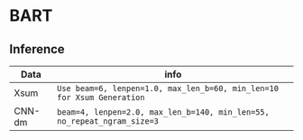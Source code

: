 # BART


## Inference
|Data|info|
|---|---|
|Xsum |```Use beam=6, lenpen=1.0, max_len_b=60, min_len=10 for Xsum Generation```|
|CNN-dm| ```beam=4, lenpen=2.0, max_len_b=140, min_len=55, no_repeat_ngram_size=3```|
